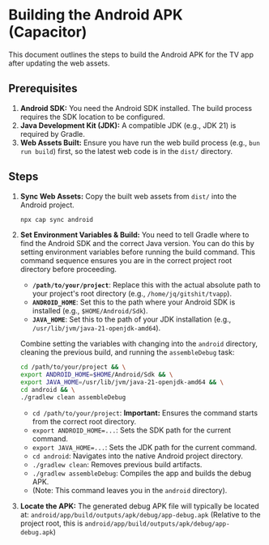 # Building the Android APK (Capacitor)

This document outlines the steps to build the Android APK for the TV app after updating the web assets.

## Prerequisites

1.  **Android SDK:** You need the Android SDK installed. The build process requires the SDK location to be configured.
2.  **Java Development Kit (JDK):** A compatible JDK (e.g., JDK 21) is required by Gradle.
3.  **Web Assets Built:** Ensure you have run the web build process (e.g., `bun run build`) first, so the latest web code is in the `dist/` directory.

## Steps

1.  **Sync Web Assets:**
    Copy the built web assets from `dist/` into the Android project.
    ```bash
    npx cap sync android
    ```

2.  **Set Environment Variables & Build:**
    You need to tell Gradle where to find the Android SDK and the correct Java version. You can do this by setting environment variables before running the build command. This command sequence ensures you are in the correct project root directory before proceeding.

    *   **`/path/to/your/project`**: Replace this with the actual absolute path to your project's root directory (e.g., `/home/jq/gitshit/tvapp`).
    *   **`ANDROID_HOME`**: Set this to the path where your Android SDK is installed (e.g., `$HOME/Android/Sdk`).
    *   **`JAVA_HOME`**: Set this to the path of your JDK installation (e.g., `/usr/lib/jvm/java-21-openjdk-amd64`).

    Combine setting the variables with changing into the `android` directory, cleaning the previous build, and running the `assembleDebug` task:

    ```bash
    cd /path/to/your/project && \
    export ANDROID_HOME=$HOME/Android/Sdk && \
    export JAVA_HOME=/usr/lib/jvm/java-21-openjdk-amd64 && \
    cd android && \
    ./gradlew clean assembleDebug
    ```

    *   `cd /path/to/your/project`: **Important:** Ensures the command starts from the correct root directory.
    *   `export ANDROID_HOME=...`: Sets the SDK path for the current command.
    *   `export JAVA_HOME=...`: Sets the JDK path for the current command.
    *   `cd android`: Navigates into the native Android project directory.
    *   `./gradlew clean`: Removes previous build artifacts.
    *   `./gradlew assembleDebug`: Compiles the app and builds the debug APK.
    *   (Note: This command leaves you in the `android` directory).

3.  **Locate the APK:**
    The generated debug APK file will typically be located at:
    `android/app/build/outputs/apk/debug/app-debug.apk`
    (Relative to the project root, this is `android/app/build/outputs/apk/debug/app-debug.apk`) 